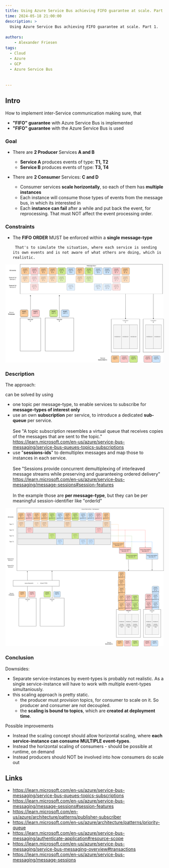 ```yaml
---
title: Using Azure Service Bus achieving FIFO guarantee at scale. Part 1. 
time: 2024-05-18 21:00:00
description: >
  Using Azure Service Bus achieving FIFO guarantee at scale. Part 1. 

authors:
    - Alexander Friesen
tags:
  - Cloud
  - Azure
  - GCP
  - Azure Service Bus


---
```


## Intro

How to implement inter-Service communication
making sure, that 
 - **"FIFO" guarantee** with  Azure Service Bus is implemented
 - **"FIFO" guarantee** with the Azure Service Bus is used


### Goal

 - There are **2 Producer** Services **A and B**
   - **Service A** produces events of type: **T1, T2**
   - **Service B** produces events of type: **T3, T4**

 - There are **2 Consumer** Services: **C and D**
   - Consumer services **scale horizontally**, so each of them has **multiple instances**
   - Each instance will consume those types of events from the message bus, in which its interested in
   - Each **instance can fail** after a while and put back the event, for reprocessing. That must NOT affect the event processing order.

### Constraints

 - The  **FIFO ORDER** MUST be enforced within a **single message-type**


        That's to simulate the situation, where each service is sending its own events and is not aware of what others are doing, which is realistic.

![Network](./article00047/target.drawio.png)


### Description

The approach:

can be solved by using 

- one topic per message-type, to enable services to subscribe for **message-types of interest only** 
- use an own **subscription** per service, to introduce a dedicated **sub-queue** per service. <br /><br /> See "A topic subscription resembles a virtual queue that receives copies of the messages that are sent to the topic." <https://learn.microsoft.com/en-us/azure/service-bus-messaging/service-bus-queues-topics-subscriptions>
- use "**sessions-ids**" to demultiplex messages and map those to instances in each service. <br /><br /> See "Sessions provide concurrent demultiplexing of interleaved message streams while preserving and guaranteeing ordered delivery" https://learn.microsoft.com/en-us/azure/service-bus-messaging/message-sessions#session-features <br /><br /> In the example those are **per message-type**, but they can be per meaningful session-identifier like "orderId"


![Network](./article00047/maptoazure.drawio.png)


### Conclusion

Downsides:

- Separate service-instances by event-types is probably not realistic. As a single service-instance will have to work with multiple event-types simultaniously.
- this scaling approach is pretty static.
  - the producer must provision topics, for consumer to scale on it.
    So producer and consumer are not decoupled.
  - the **scaling is bound to topics**, which are **created at deployment time**.

Possible improvements

- Instead the scaling concept should allow horizontal scaling, where **each service-instance can consume MULTIPLE event-types**.
- Instead the horizontal scaling of consumers - should be possible at runtime, on demand
- Instead producers should NOT be involved into how consumers do scale out



## Links

- https://learn.microsoft.com/en-us/azure/service-bus-messaging/service-bus-queues-topics-subscriptions
- <https://learn.microsoft.com/en-us/azure/service-bus-messaging/message-sessions#session-features>
- <https://learn.microsoft.com/en-us/azure/architecture/patterns/publisher-subscriber>
- <https://learn.microsoft.com/en-us/azure/architecture/patterns/priority-queue>
- <https://learn.microsoft.com/en-us/azure/service-bus-messaging/authenticate-application#resource-scope>
- <https://learn.microsoft.com/en-us/azure/service-bus-messaging/service-bus-messaging-overview#transactions>
- <https://learn.microsoft.com/en-us/azure/service-bus-messaging/message-sessions>

